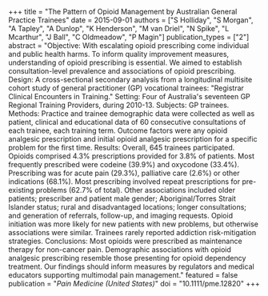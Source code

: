 +++
title = "The Pattern of Opioid Management by Australian General Practice Trainees"
date = 2015-09-01
authors = ["S Holliday", "S Morgan", "A Tapley", "A Dunlop", "K Henderson", "M van Driel", "N Spike", "L Mcarthur", "J Ball", "C Oldmeadow", "P Magin"]
publication_types = ["2"]
abstract = "Objective: With escalating opioid prescribing come individual and public health harms. To inform quality improvement measures, understanding of opioid prescribing is essential. We aimed to establish consultation-level prevalence and associations of opioid prescribing. Design: A cross-sectional secondary analysis from a longitudinal multisite cohort study of general practitioner (GP) vocational trainees: \"Registrar Clinical Encounters in Training.\" Setting: Four of Australia's seventeen GP Regional Training Providers, during 2010-13. Subjects: GP trainees. Methods: Practice and trainee demographic data were collected as well as patient, clinical and educational data of 60 consecutive consultations of each trainee, each training term. Outcome factors were any opioid analgesic prescription and initial opioid analgesic prescription for a specific problem for the first time. Results: Overall, 645 trainees participated. Opioids comprised 4.3% prescriptions provided for 3.8% of patients. Most frequently prescribed were codeine (39.9%) and oxycodone (33.4%). Prescribing was for acute pain (29.3%), palliative care (2.6%) or other indications (68.1%). Most prescribing involved repeat prescriptions for pre-existing problems (62.7% of total). Other associations included older patients; prescriber and patient male gender; Aboriginal/Torres Strait Islander status; rural and disadvantaged locations; longer consultations; and generation of referrals, follow-up, and imaging requests. Opioid initiation was more likely for new patients with new problems, but otherwise associations were similar. Trainees rarely reported addiction risk-mitigation strategies. Conclusions: Most opioids were prescribed as maintenance therapy for non-cancer pain. Demographic associations with opioid analgesic prescribing resemble those presenting for opioid dependency treatment. Our findings should inform measures by regulators and medical educators supporting multimodal pain management."
featured = false
publication = "*Pain Medicine (United States)*"
doi = "10.1111/pme.12820"
+++

